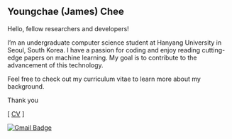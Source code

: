 ## Youngchae (James) Chee

Hello, fellow researchers and developers!

I’m an undergraduate computer science student at Hanyang University in Seoul, South Korea. I have a passion for coding and enjoy reading cutting-edge papers on machine learning. My goal is to contribute to the advancement of this technology.

Feel free to check out my curriculum vitae to learn more about my background.

Thank you

[ [CV](https://litcoderr.github.io/#/) ]

[![Gmail Badge](https://img.shields.io/badge/-Gmail-B23121?style=flat-square&logo=facebook&logoColor=white&link=mailto:litcoderr@gmail.com)](mailto:litcoderr@gmail.com)
